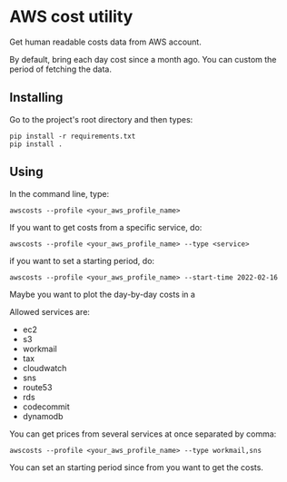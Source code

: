 # AWS cost utility 

Get human readable costs data from AWS account.

By default, bring each day cost since a month ago. You can custom the period of fetching the data.

## Installing

Go to the project's root directory and then types:

```
pip install -r requirements.txt
pip install .
```

## Using

In the command line, type:
```
awscosts --profile <your_aws_profile_name>
```

If you want to get costs from a specific service, do:
```
awscosts --profile <your_aws_profile_name> --type <service>
```

if you want to set a starting period, do:
```
awscosts --profile <your_aws_profile_name> --start-time 2022-02-16
```

Maybe you want to plot the day-by-day costs in a

Allowed services are:

* ec2
* s3
* workmail
* tax
* cloudwatch
* sns
* route53
* rds
* codecommit
* dynamodb

You can get prices from several services at once separated by comma:

```
awscosts --profile <your_aws_profile_name> --type workmail,sns
```

You can set an starting period since from you want to get the costs.
